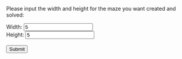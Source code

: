 <p>
Please input the width and height for the maze you want created and solved:
</p>

<!--Grab maze width and height from user-->
Width: <input type="text" name="width" value="5" id="width">
<br>
Height: <input type="text" name="height" value="5" id="height">
<br>
<br>
<input id="submitButton" type="submit" value="Submit" onclick="createMaze()">
<br>
<br>
<pre id="target"></pre>

<script type="text/javascript" src="../target/js/Maze.js"></script>
<script>
	function createMaze() {
        	var width = parseInt(document.getElementById("width").value);
        	var height = parseInt(document.getElementById("height").value);
        	var maze = new Maze(width, height, false);
       	 	var mazeAsString = maze.getGeneratedMazeAsString();
        	document.getElementById("target").innerHTML = mazeAsString;
	}
</script>
